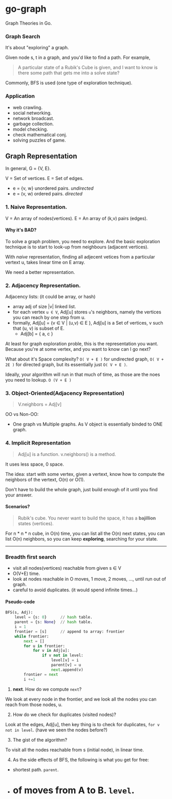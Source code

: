 # go-graph
Graph Theories in Go.

### Graph Search

It's about "exploring" a graph.

Given node s, t in a graph, and you'd like to find a path. For example,

> A particular state of a Rubik's Cube is given, and I want to know is there
  some path that gets me into a solve state?

Commonly, BFS is used (one type of exploration technique).

### Application
- web crawling.
- social networking.
- network broadcast.
- garbage collection.
- model checking.
- check mathematical conj.
- solving puzzles of game.

## Graph Representation

In general, G = {V, E}.

V = Set of vertices.
E = Set of edges.

 - e = {v, w} unordered pairs. *undirected*
 - e = (v, w) ordered pairs. *directed*

### 1. Naive Representation.

V = An array of nodes(vertices).
E = An array of (k,v) pairs (edges).

#### Why it's BAD?

To solve a graph problem, you need to explore. And the basic exploration technique
is to start to look-up from neighbours (adjacent vertices).

With *naive* representation, finding all adjecent vetices from a particular vertext u,
takes linear time on E array.

We need a better representation.

### 2. Adjacency Representation.

Adjacency lists: (it could be array, or hash)
- array adj of size |v| linked list.
- for each vertex `u ∈ V`, Adj[u] stores `u`'s neighbors, namely the vertices you can reach by one step from u.
- formally, Adj[u] = {v ∈ V | (u,v) ∈ E }, Adj[u] is a Set of vertices, v such that (u, v) is subset of E.
  - Adj[b] = { a, c }

At least for graph exploration proble, this is the representation you want. Because you're at some vertex, and you
want to know can I go next?


What about it's Space complexity?
`O( V + E )` for undirected graph,
`O( V + 2E )` for directed graph, but its essentially just `O( V + E )`.

Ideally, your algorithm will run in that much of time, as those are the noes you need to lookup. `O (V + E )`

### 3. Object-Oriented(Adjacency Representation)

> V.neighbors = Adj[v]


OO vs Non-OO:
- One graph vs Multiple graphs. As V object is essentially binded to ONE graph.



### 4. Implicit Representation

> Adj[u] is a function. v.neighbors() is a method.

It uses less space, 0 space.

The idea: start with some vertex, given a vertext, know how to compute the neighbors of the vertext, O(n) or O(1).


Don't have to build the whole graph, just build enough of it until you find your answer.

#### Scenarios?
> Rubik's cube. You never want to build the space, it has a **bajillion** states (vertices).

For n * n * n cube, in O(n) time, you can list all the O(n) next states, you can list O(n) neighbors, so you can keep
**exploring**, searching for your state.




---

### Breadth first search
- visit all nodes(vertices) reachable from given s ∈ V
- O(V+E) time.
- look at nodes reachable in O moves, 1 move, 2 moves, ..., until run out of graph.
- careful to avoid duplicates. (it would spend infinite times...)


#### Pseudo-code
```python
BFS(s, Adj):
	level = {s: 0}      // hash table.
	parent = {s: None}  // hash table.
	i = 1
	frontier = [s]      // append to array: frontier
	while frontier:
		next = []
		for u in frontier:
			for v in Adj[u]:
				if v not in level:
					level[v] = i
					parent[v] = u
					next.append(v)
		frontier = next
		i +=1
```
1. **next**. How do we compute `next`?

We look at every node in the frontier, and we look all the nodes you can reach from those nodes, u.

2. How do we check for duplicates (visited nodes)?

Look at the edges, Adj[u], then key thing is to check for duplicates, `for v not in level`. (have we seen the nodes before?)

3. The gist of the algorithm?

To visit all the nodes reachable from s (initial node), in linear time.


4. As the side effects of BFS, the following is what you get for free:

- shortest path. `parent`.
- # of moves from A to B. `level`.
